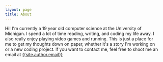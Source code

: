 ```yaml
---
layout: page
title: About
---
```


Hi! I'm currently a 19 year old computer science at the University of Michigan. I spend a lot of time reading, writing, and coding my life away. I also really enjoy playing video games and running. This is just a place for me to get my thoughts down on paper, whether it's a story I'm working on or a new coding project. If you want to contact me, feel free to shoot me an email at [{{site.author.email}}](mailto:{{site.author.email}})